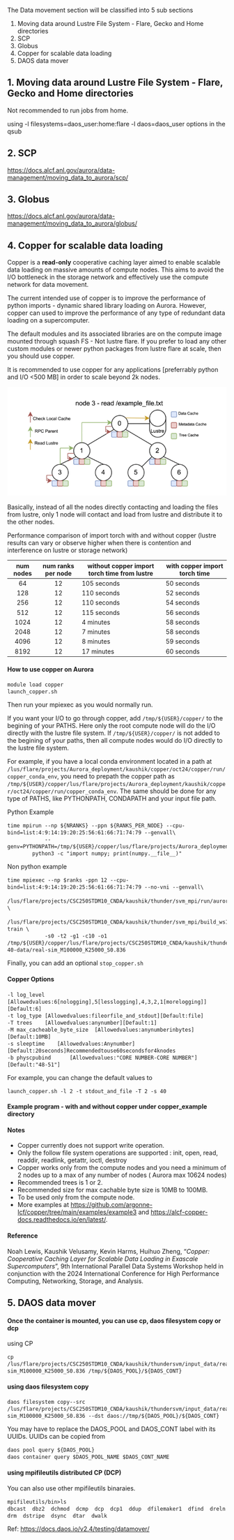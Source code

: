 The Data movement section will be classified into 5 sub sections

1. Moving data around Lustre File System - Flare, Gecko and Home directories
2. SCP
3. Globus
4. Copper for scalable data loading
5. DAOS data mover

## 1. Moving data around Lustre File System - Flare, Gecko and Home directories

Not recommended to run jobs from home.

using -l filesystems=daos_user:home:flare -l daos=daos_user options in the qsub

## 2. SCP

https://docs.alcf.anl.gov/aurora/data-management/moving_data_to_aurora/scp/

## 3. Globus

https://docs.alcf.anl.gov/aurora/data-management/moving_data_to_aurora/globus/

## 4. Copper for scalable data loading

Copper is a **read-only** cooperative caching layer aimed to enable scalable data loading on massive amounts of compute nodes. This aims to avoid the I/O bottleneck in the storage network and effectively use the compute network for data movement.

The current intended use of copper is to improve the performance of python imports - dynamic shared library loading on Aurora. However, copper can used to improve the performance of any type of redundant data loading on a supercomputer.

The default modules and its associated libraries are on the compute image mounted through squash FS - Not lustre flare. If you prefer to load any other custom modules or newer python packages from lustre flare at scale, then you should use copper.

It is recommended to use copper for any applications [preferrably python and I/O <500 MB] in order to scale beyond 2k nodes.

![1738701861243](image/07_data_movement/copper.webp)

Basically, instead of all the nodes directly contacting and loading the files from lustre, only 1 node will contact and load from lustre and distribute it to the other nodes.

Performance comparison of import torch with and without copper (lustre results can vary or observe higher when there is contention and interference on lustre or storage network)

| num nodes | num ranks per node | without copper import torch time from lustre | with copper import torch time |
| :-------: | :----------------: | -------------------------------------------- | ------------------------------ |
|    64    |         12         | 105 seconds                                  | 50 seconds                    |
|    128    |         12         | 110 seconds                                 | 52 seconds                    |
|    256    |         12         | 110 seconds                                 | 54 seconds                    |
|    512    |         12         | 115 seconds                                  | 56 seconds                    |
|   1024   |         12         | 4 minutes                                    | 58 seconds                    |
|   2048   |         12         | 7 minutes                                    | 58 seconds                    |
|   4096   |         12         | 8 minutes                                    | 59 seconds                    |
|   8192   |         12         | 17 minutes                                   | 60 seconds                    |

#### How to use copper on Aurora

```
module load copper
launch_copper.sh
```

Then run your mpiexec as you would normally run.

If you want your I/O to go through copper, add `/tmp/${USER}/copper/` to the begining of your PATHS. Here only the root compute node will do the I/O directly with the lustre file system.
If `/tmp/${USER}/copper/` is not added to the begining of your paths, then all compute nodes would do I/O directly to the lustre file system.

For example, if you have a local conda environment located in a path at `/lus/flare/projects/Aurora_deployment/kaushik/copper/oct24/copper/run/copper_conda_env`, you need to prepath the copper path as `/tmp/${USER}/copper/lus/flare/projects/Aurora_deployment/kaushik/copper/oct24/copper/run/copper_conda_env`.
The same should be done for any type of PATHS, like PYTHONPATH, CONDAPATH and your input file path.

Python Example

```
time mpirun --np ${NRANKS} --ppn ${RANKS_PER_NODE} --cpu-bind=list:4:9:14:19:20:25:56:61:66:71:74:79 --genvall\
            --genv=PYTHONPATH=/tmp/${USER}/copper/lus/flare/projects/Aurora_deployment/kaushik/copper/oct24/copper/run/copper_conda_env\
	    python3 -c "import numpy; print(numpy.__file__)"
```

Non python example

```
time mpiexec --np $ranks -ppn 12 --cpu-bind=list:4:9:14:19:20:25:56:61:66:71:74:79 --no-vni --genvall\
		/lus/flare/projects/CSC250STDM10_CNDA/kaushik/thunder/svm_mpi/run/aurora/wrapper.sh \
		/lus/flare/projects/CSC250STDM10_CNDA/kaushik/thunder/svm_mpi/build_ws1024/bin/thundersvm-train \ 
			-s0 -t2 -g1 -c10 -o1 /tmp/${USER}/copper/lus/flare/projects/CSC250STDM10_CNDA/kaushik/thunder/svm_mpi/data/sc-40-data/real-sim_M100000_K25000_S0.836
```

Finally, you can add an optional `stop_copper.sh`

#### Copper Options

```
-l log_level	[Allowedvalues:6[nologging],5[lesslogging],4,3,2,1[morelogging]][Default:6]
-t log_type	[Allowedvalues:fileorfile_and_stdout][Default:file]
-T trees	[Allowedvalues:anynumber][Default:1]
-M max_cacheable_byte_size	[Allowedvalues:anynumberinbytes][Default:10MB]
-s sleeptime	[Allowedvalues:Anynumber][Default:20seconds]Recommendedtouse60secondsfor4knodes
-b physcpubind		[Allowedvalues:"CORE NUMBER-CORE NUMBER"][Default:"48-51"]
```

For example, you can change the default values to

```
launch_copper.sh -l 2 -t stdout_and_file -T 2 -s 40
```

#### Example program - with and without copper under copper_example directory

#### Notes

* Copper currently does not support write operation.
* Only the follow file system operations are supported : init, open, read, readdir, readlink, getattr, ioctl, destroy
* Copper works only from the compute nodes and you need a minimum of 2 nodes up to a max of any number of nodes ( Aurora max 10624 nodes)
* Recommended trees is 1 or 2.
* Recommended size for max cachable byte size is 10MB to 100MB.
* To be used only from the compute node.
* More examples at https://github.com/argonne-lcf/copper/tree/main/examples/example3 and https://alcf-copper-docs.readthedocs.io/en/latest/.

#### Reference

Noah Lewis, Kaushik Velusamy, Kevin Harms, Huihuo Zheng, “*Copper: Cooperative Caching Layer for Scalable Data Loading in Exascale Supercomputers*”, 9th International Parallel Data Systems Workshop held in conjunction with the 2024 International Conference for High Performance Computing, Networking, Storage, and Analysis.

## 5. DAOS data mover

#### Once the container is mounted, you can use cp, daos filesystem copy or dcp

using CP

```
cp /lus/flare/projects/CSC250STDM10_CNDA/kaushik/thundersvm/input_data/real-sim_M100000_K25000_S0.836 /tmp/${DAOS_POOL}/${DAOS_CONT}
```

#### using daos filesystem copy

```
daos filesystem copy--src /lus/flare/projects/CSC250STDM10_CNDA/kaushik/thundersvm/input_data/real-sim_M100000_K25000_S0.836 --dst daos://tmp/${DAOS_POOL}/${DAOS_CONT}
```

You may have to replace the DAOS_POOL and DAOS_CONT label with its UUIDs. UUIDs can be copied from

```
daos pool query ${DAOS_POOL}
daos container query $DAOS_POOL_NAME $DAOS_CONT_NAME
```

#### using mpifileutils distributed CP (DCP)

You can also use other mpifileutils binaraies.

```
mpifileutils/bin>ls 
dbcast  dbz2  dchmod  dcmp  dcp  dcp1  ddup  dfilemaker1  dfind  dreln  drm  dstripe  dsync  dtar  dwalk
```

Ref: https://docs.daos.io/v2.4/testing/datamover/
